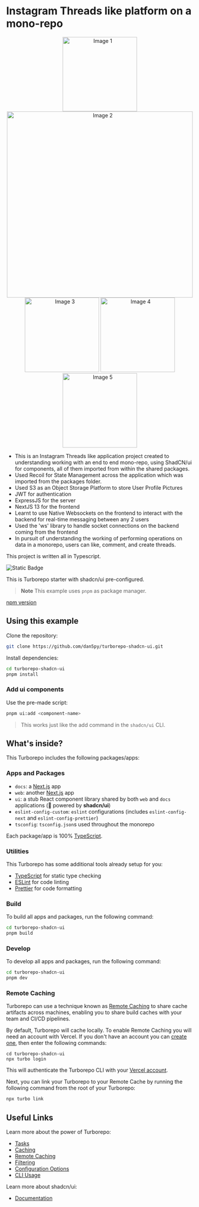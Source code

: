 # Instagram Threads like platform on a mono-repo


<div align="center">
  <img src="https://github.com/aneeshseth/threads/assets/122401851/cbb5f4b2-72a6-4fad-abed-e473e08cfb77" alt="Image 1" width="200"/>
  <img src="https://github.com/aneeshseth/threads/assets/122401851/a301b43f-b5e6-4141-ac7b-0c3e32f907a9" alt="Image 2" width="500" height="500"/>
  <img src="https://github.com/aneeshseth/threads/assets/122401851/ff8e637d-9339-41a9-a05c-01a1ce89f426" alt="Image 3" width="200"/>
  <img src="https://github.com/aneeshseth/threads/assets/122401851/e672566e-54d8-4bb6-a261-194174ee6886" alt="Image 4" width="200"/>
  <img src="https://github.com/aneeshseth/threads/assets/122401851/dfa89a63-e2bc-4120-8a4f-e351f69e4f35" alt="Image 5" width="200"/>
</div>



- This is an Instagram Threads like application project created to understanding working with an end to end mono-repo, using ShadCN/ui for components, all of them imported from within the shared packages. 
- Used Recoil for State Management across the application which was imported from the packages folder. 
- Used S3 as an Object Storage Platform to store User Profile Pictures
- JWT for authentication
- ExpressJS for the server
- NextJS 13 for the frontend
- Learnt to use Native Websockets on the frontend to interact with the backend for real-time messaging between any 2 users
- Used the 'ws' library to handle socket connections on the backend coming from the frontend
- In pursuit of understanding the working of performing operations on data in a monorepo, users can like, comment, and create threads.

This project is written all in Typescript.


![Static Badge](https://img.shields.io/badge/shadcn%2Fui-latest-blue?link=https%3A%2F%2Fgithub.com%2Fshadcn%2Fui)

This is Turborepo starter with shadcn/ui pre-configured.

> **Note**
> This example uses `pnpm` as package manager.

[npm version](https://github.com/dan5py/turborepo-shadcn-ui/tree/npm)

## Using this example

Clone the repository:

```sh
git clone https://github.com/dan5py/turborepo-shadcn-ui.git
```

Install dependencies:

```sh
cd turborepo-shadcn-ui
pnpm install
```

### Add ui components

Use the pre-made script:

```sh
pnpm ui:add <component-name>
```

> This works just like the add command in the `shadcn/ui` CLI.

## What's inside?

This Turborepo includes the following packages/apps:

### Apps and Packages

- `docs`: a [Next.js](https://nextjs.org/) app
- `web`: another [Next.js](https://nextjs.org/) app
- `ui`: a stub React component library shared by both `web` and `docs` applications (🚀 powered by **shadcn/ui**)
- `eslint-config-custom`: `eslint` configurations (includes `eslint-config-next` and `eslint-config-prettier`)
- `tsconfig`: `tsconfig.json`s used throughout the monorepo

Each package/app is 100% [TypeScript](https://www.typescriptlang.org/).

### Utilities

This Turborepo has some additional tools already setup for you:

- [TypeScript](https://www.typescriptlang.org/) for static type checking
- [ESLint](https://eslint.org/) for code linting
- [Prettier](https://prettier.io) for code formatting

### Build

To build all apps and packages, run the following command:

```sh
cd turborepo-shadcn-ui
pnpm build
```

### Develop

To develop all apps and packages, run the following command:

```sh
cd turborepo-shadcn-ui
pnpm dev
```

### Remote Caching

Turborepo can use a technique known as [Remote Caching](https://turbo.build/repo/docs/core-concepts/remote-caching) to share cache artifacts across machines, enabling you to share build caches with your team and CI/CD pipelines.

By default, Turborepo will cache locally. To enable Remote Caching you will need an account with Vercel. If you don't have an account you can [create one](https://vercel.com/signup), then enter the following commands:

```
cd turborepo-shadcn-ui
npx turbo login
```

This will authenticate the Turborepo CLI with your [Vercel account](https://vercel.com/docs/concepts/personal-accounts/overview).

Next, you can link your Turborepo to your Remote Cache by running the following command from the root of your Turborepo:

```sh
npx turbo link
```

## Useful Links

Learn more about the power of Turborepo:

- [Tasks](https://turbo.build/repo/docs/core-concepts/monorepos/running-tasks)
- [Caching](https://turbo.build/repo/docs/core-concepts/caching)
- [Remote Caching](https://turbo.build/repo/docs/core-concepts/remote-caching)
- [Filtering](https://turbo.build/repo/docs/core-concepts/monorepos/filtering)
- [Configuration Options](https://turbo.build/repo/docs/reference/configuration)
- [CLI Usage](https://turbo.build/repo/docs/reference/command-line-reference)

Learn more about shadcn/ui:

- [Documentation](https://ui.shadcn.com/docs)
